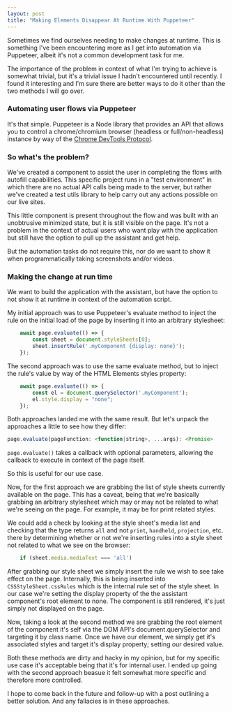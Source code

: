 ```yaml
---
layout: post
title: "Making Elements Disappear At Runtime With Puppeteer"
---
```

Sometimes we find ourselves needing to make changes at runtime. This is something I've been encountering more as I get into automation via Puppeteer, albeit it's not a common development task for me.

The importance of the problem in context of what I'm trying to achieve is somewhat trivial, but it's a trivial issue I hadn't encountered until recently. I found it interesting and I'm sure there are better ways to do it other than the two methods I will go over.

### Automating user flows via Puppeteer 

It's that simple. Puppeteer is a Node library that provides an API that allows you to control a chrome/chromium browser (headless or full/non-headless) instance by way of the [Chrome DevTools Protocol](https://chromedevtools.github.io/devtools-protocol/). 

### So what's the problem?

We've created a component to assist the user in completing the flows with autofill capabilities. This specific project runs in a "test environment" in which there are no actual API calls being made to the server, but rather we've created a test utils library to help carry out any actions possible on our live sites.

This little component is present throughout the flow and was built with an unobtrusive minimized state, but it is still visible on the page. It's not a problem in the context of actual users who want play with the application but still have the option to pull up the assistant and get help.

But the automation tasks do not require this, nor do we want to show it when programmatically taking screenshots and/or videos.

### Making the change at run time

We want to build the application with the assistant, but have the option to not show it at runtime in context of the automation script.

My initial approach was to use Puppeteer's evaluate method to inject the rule on the initial load of the page by inserting it into an arbitrary stylesheet:

```JavaScript
    await page.evaluate(() => {
        const sheet = document.styleSheets[0];
        sheet.insertRule('.myComponent {display: none}');
    });
```

The second approach was to use the same evaluate method, but to inject the rule's value by way of the HTML Elements styles property:

```JavaScript
    await page.evaluate(() => {
        const el = document.querySelector('.myComponent');
        el.style.display = "none";
    });
```            


Both approaches landed me with the same result. But let's unpack the approaches a little to see how they differ:

```JavaScript 
page.evaluate(pageFunction: <function|string>, ...args): <Promise>
```

`page.evaluate()` takes a callback with optional parameters, allowing the callback to execute in context of the page itself.

So this is useful for our use case.

Now, for the first approach we are grabbing the list of style sheets currently available on the page. This has a caveat, being that we're basically grabbing an arbitrary stylesheet which may or may not be related to what we're seeing on the page. For example, it may be for print related styles. 

We could add a check by looking at the style sheet's media list and checking that the type returns `all` and not `print`, `handheld`, `projection`, etc. there by determining whether or not we're inserting rules into a style sheet not related to what we see on the browser:

```JavaScript
    if (sheet.media.mediaText === 'all')
```

After grabbing our style sheet we simply insert the rule we wish to see take effect on the page. Internally, this is being inserted into `CSSStyleSheet.cssRules` which is the internal rule set of the style sheet. 
In our case we're setting the display property of the the assistant component's root element to none. The component is still rendered, it's just simply not displayed on the page. 

Now, taking a look at the second method we are grabbing the root element of the component it's self via the DOM API's document.querySelector and targeting it by class name. Once we have our element, we simply get it's associated styles and target it's display property; setting our desired value.

Both these methods are dirty and hacky in my opinion, but for my specific use case it's acceptable being that it's for internal user. I ended up going with the second approach beasue it felt somewhat more specific and therefore more controlled.

I hope to come back in the future and follow-up with a post outlining a better solution. And any fallacies is in these approaches.
